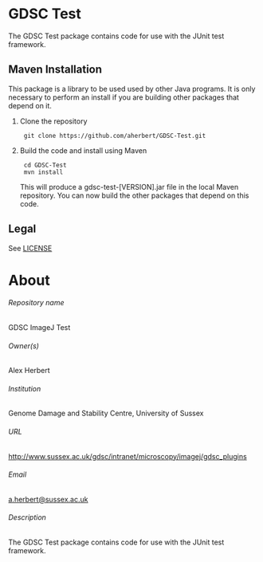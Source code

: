 GDSC Test
=========

The GDSC Test package contains code for use with the JUnit test framework.


Maven Installation
------------------

This package is a library to be used used by other Java programs. It is only 
necessary to perform an install if you are building other packages that depend
on it. 

1. Clone the repository

        git clone https://github.com/aherbert/GDSC-Test.git

2. Build the code and install using Maven

        cd GDSC-Test
        mvn install

	This will produce a gdsc-test-[VERSION].jar file in the local Maven
	repository. You can now build the other packages that depend on this code.


Legal
-----

See [LICENSE](LICENSE)


# About #

###### Repository name ######
GDSC ImageJ Test

###### Owner(s) ######
Alex Herbert

###### Institution ######
Genome Damage and Stability Centre, University of Sussex

###### URL ######
http://www.sussex.ac.uk/gdsc/intranet/microscopy/imagej/gdsc_plugins

###### Email ######
a.herbert@sussex.ac.uk

###### Description ######
The GDSC Test package contains code for use with the JUnit test framework.
